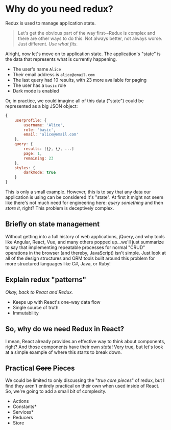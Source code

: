 # Why do you need redux?

Redux is used to manage application state. 

> Let's get the obvious part of the way first--Redux is complex and there are other ways to do this. Not always better, not always worse. Just different. _Use what fits._

Alright, now let's move on to application state. The application's "state" is the data that represents what is currently happening.

- The user's name `Alice`
- Their email address is `alice@email.com`
- The last query had 10 results, with 23 more available for paging
- The user has a `basic` role
- Dark mode is enabled

Or, in practice, we could imagine all of this data ("state") could be represented as a big JSON object:

```js
{
    userprofile: {
        username: 'Alice',
        role: 'basic',
        email: 'alice@email.com'
    },
    query: {
        results: [{}, {}, ...]
        page: 1,
        remaining: 23
    },
    styles: {
        darkmode: true
    }
}
```

This is only a small example. However, this is to say that any data our application is using can be considered it's "state". At first it might not seem like there's not much need for engineering here: _query something_ and then _store it_, right? This problem is deceptively complex.

## Briefly on state management

Without getting into a full history of web applications, jQuery, and why tools like Angular, React, Vue, and many others popped up...we'll just summarize to say that implementing repeatable processes for normal "CRUD" operations in the browser (and thereby, JavaScript) isn't simple. Just look at all of the design structures and ORM tools built around this problem for more structured languages like C#, Java, or Ruby!

## Explain redux "patterns"

_Okay, back to React and Redux._

- Keeps up with React's one-way data flow
- Single source of truth
- Immutability

## So, why do we need Redux in React?

I mean, React already provides an effective way to think about components, right? And those components have their own _state_! Very true, but let's look at a simple example of where this starts to break down.

## Practical ~~Core~~ Pieces

We could be limited to only discussing the "_true core pieces_" of redux, but I find they aren't entirely practical on their own when used inside of React. So, we're going to add a small bit of complexity.


- Actions
- Constants*
- Services*
- Reducers
- Store

